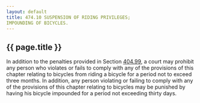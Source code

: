 ```yaml
---
layout: default 
title: 474.10 SUSPENSION OF RIDING PRIVILEGES;
IMPOUNDING OF BICYCLES.
---
```


{{ page.title }}
----------------

In addition to the penalties provided in Section
[404.99](1ce9ca02.html), a court may prohibit any person who violates or
fails to comply with any of the provisions of this chapter relating to
bicycles from riding a bicycle for a period not to exceed three months.
In addition, any person violating or failing to comply with any of the
provisions of this chapter relating to bicycles may be punished by
having his bicycle impounded for a period not exceeding thirty days.
